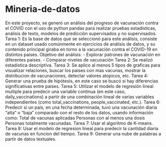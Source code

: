 # Mineria-de-datos
En este proyecto, se generó un análisis del progreso de vacunación contra el COVID con el uso de python pandas para realizar pruebas estadísticas, análisis de texto, modelos de predicción supervisados y no supervisados.
Tarea 1: Es la base de datos que se seleccionó para este análisis, consiste en un dataset usado comúnmente en ejercicios de análisis de datos, y su contenido principal giraba en torno a la vacunación contra el COVID-19 en distintos países.
  Objetivo del análisis:
    - Explorar patrones de vacunación en diferentes países.
    - Comparar niveles de vacunación
Tarea 2: Se realizó estadistica descriptiva.
Tarea 3: Se aplico al menos 5 tipos de graficas para visualizar relaciones, buscar los paises con mas vacunas, mostrar la distribucion de vacunaciones, detectar valores atopicos, etc.
Tarea 4: Generar una prueba de hipótesis, en este caso se buscó si hay diferencias significativas entre paises.
Tarea 5: Utilizar el modelo de regresión lineal multiple para predecir una variable continua (en este caso, daily_vaccinations) a partir de una combinación lineal de varias variables independientes (como total_vaccinations, people_vaccinated, etc.).
Tarea 6: Predecir si un país, en una fecha determinada, tuvo una vacunación diaria “alta” o “baja” comparado con el resto de los datos, usando información como: Total de vacunas aplicadas Personas con al menos una dosis Personas totalmente vacunadas.
Tarea 7: Usar el algoritmo de K-means.
Tarea 8: Usar el modelo de regresion lineal para predecir la cantidad diaria de vacunas en funcion del tiempo.
Tarea 9: Generar una nube de palabras a partir de datos textuales.
